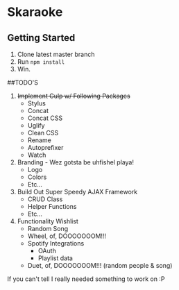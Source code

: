 # Skaraoke

## Getting Started
1. Clone latest master branch
2. Run `npm install`
3. Win.

##TODO'S
1. ~~Implement Gulp w/ Following Packages~~
	- Stylus
	- Concat
	- Concat CSS
	- Uglify
	- Clean CSS
	- Rename
	- Autoprefixer
	- Watch
2. Branding - Wez gotsta be uhfishel playa!
	- Logo
	- Colors
	- Etc...
3. Build Out Super Speedy AJAX Framework
	- CRUD Class
	- Helper Functions
	- Etc...
4. Functionality Wishlist
	- Random Song
	- Wheel, of, DOOOOOOOM!!!
	- Spotify Integrations
	    - OAuth
	    - Playlist data
	- Duet, of, DOOOOOOOM!!! (random people & song)
    



If you can't tell I really needed something to work on :P